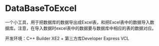 DataBaseToExcel
===============

一个小工具，用于把数据库的数据导出成Excel表，和把Excel表中的数据导入数据库。注意，在导入数据时excel表中的数据要与数据库中相应的表的数据对应。

开发环境：C++ Builder XE2 + 第三方库Developer Express VCL

